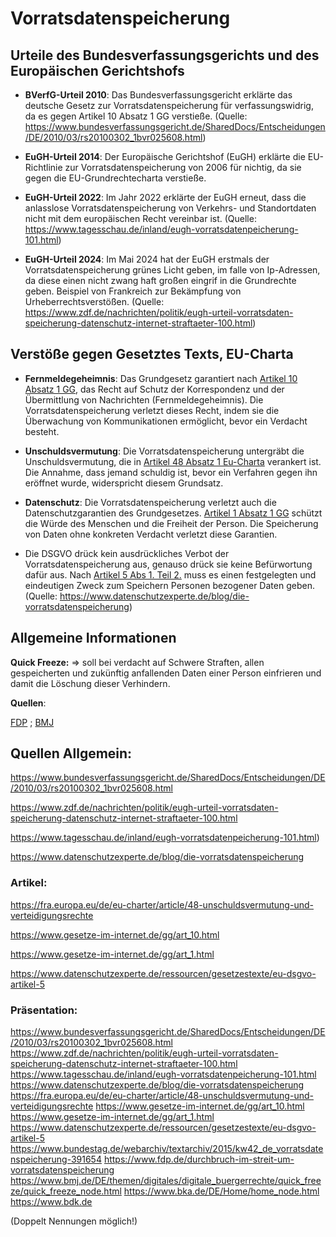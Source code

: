 


# Vorratsdatenspeicherung




## Urteile des Bundesverfassungsgerichts und des Europäischen Gerichtshofs

- **BVerfG-Urteil 2010**: Das Bundesverfassungsgericht erklärte das deutsche Gesetz zur Vorratsdatenspeicherung für verfassungswidrig, da es gegen Artikel 10 Absatz 1 GG verstieße. (Quelle: https://www.bundesverfassungsgericht.de/SharedDocs/Entscheidungen/DE/2010/03/rs20100302_1bvr025608.html)

- **EuGH-Urteil 2014**: Der Europäische Gerichtshof (EuGH) erklärte die EU-Richtlinie zur Vorratsdatenspeicherung von 2006 für nichtig, da sie gegen die EU-Grundrechtecharta verstieße.

-  **EuGH-Urteil 2022**: Im Jahr 2022 erklärte der EuGH erneut, dass die anlasslose Vorratsdatenspeicherung von Verkehrs- und Standortdaten nicht mit dem europäischen Recht vereinbar ist. (Quelle: https://www.tagesschau.de/inland/eugh-vorratsdatenpeicherung-101.html)


- **EuGH-Urteil 2024**: Im Mai 2024 hat der EuGH erstmals der Vorratsdatenspeicherung grünes Licht geben, im falle von Ip-Adressen, da diese einen nicht zwang haft großen eingrif in die Grundrechte geben. Beispiel von Frankreich zur Bekämpfung von Urheberrechtsverstößen. (Quelle: https://www.zdf.de/nachrichten/politik/eugh-urteil-vorratsdaten-speicherung-datenschutz-internet-straftaeter-100.html)





## Verstöße gegen Gesetztes Texts, EU-Charta


- **Fernmeldegeheimnis**: Das Grundgesetz garantiert nach [Artikel 10 Absatz 1 GG](Gesetze/GG/GG_Artikel_10.md), das Recht auf Schutz der Korrespondenz und der Übermittlung von Nachrichten (Fernmeldegeheimnis). Die Vorratsdatenspeicherung verletzt dieses Recht, indem sie die Überwachung von Kommunikationen ermöglicht, bevor ein Verdacht besteht.

- **Unschuldsvermutung**: Die Vorratsdatenspeicherung untergräbt die Unschuldsvermutung, die in [Artikel 48 Absatz 1 Eu-Charta](EU-Charta_Artikel_48#(1)) verankert ist. Die Annahme, dass jemand schuldig ist, bevor ein Verfahren gegen ihn eröffnet wurde, widerspricht diesem Grundsatz.

- **Datenschutz**: Die Vorratsdatenspeicherung verletzt auch die Datenschutzgarantien des Grundgesetzes. [Artikel 1 Absatz 1 GG](GG_Artikel_1#(1)) schützt die Würde des Menschen und die Freiheit der Person. Die Speicherung von Daten ohne konkreten Verdacht verletzt diese Garantien.

- Die DSGVO drück kein ausdrückliches Verbot der Vorratsdatenspeicherung aus, genauso drück sie keine Befürwortung dafür aus. Nach [Artikel 5 Abs 1. Teil 2.](DSGVO_Artikel_5#2.)  muss es einen festgelegten und eindeutigen Zweck zum Speichern Personen bezogener Daten geben. (Quelle: https://www.datenschutzexperte.de/blog/die-vorratsdatenspeicherung)




## Allgemeine Informationen

**Quick Freeze:** 
=> soll bei verdacht auf Schwere Straften, allen gespeicherten und zukünftig anfallenden Daten einer Person einfrieren und damit die Löschung dieser Verhindern.

**Quellen**:

[FDP](https://www.fdp.de/durchbruch-im-streit-um-vorratsdatenspeicherung) ;  [BMJ](https://www.bmj.de/DE/themen/digitales/digitale_buergerrechte/quick_freeze/quick_freeze_node.html) 



## Quellen Allgemein:

https://www.bundesverfassungsgericht.de/SharedDocs/Entscheidungen/DE/2010/03/rs20100302_1bvr025608.html

 https://www.zdf.de/nachrichten/politik/eugh-urteil-vorratsdaten-speicherung-datenschutz-internet-straftaeter-100.html

 https://www.tagesschau.de/inland/eugh-vorratsdatenpeicherung-101.html)

https://www.datenschutzexperte.de/blog/die-vorratsdatenspeicherung


### Artikel:

https://fra.europa.eu/de/eu-charter/article/48-unschuldsvermutung-und-verteidigungsrechte

https://www.gesetze-im-internet.de/gg/art_10.html

https://www.gesetze-im-internet.de/gg/art_1.html

https://www.datenschutzexperte.de/ressourcen/gesetzestexte/eu-dsgvo-artikel-5




### Präsentation:

https://www.bundesverfassungsgericht.de/SharedDocs/Entscheidungen/DE/2010/03/rs20100302_1bvr025608.html
https://www.zdf.de/nachrichten/politik/eugh-urteil-vorratsdaten-speicherung-datenschutz-internet-straftaeter-100.html
https://www.tagesschau.de/inland/eugh-vorratsdatenpeicherung-101.html
https://www.datenschutzexperte.de/blog/die-vorratsdatenspeicherung
https://fra.europa.eu/de/eu-charter/article/48-unschuldsvermutung-und-verteidigungsrechte
https://www.gesetze-im-internet.de/gg/art_10.html
https://www.gesetze-im-internet.de/gg/art_1.html
https://www.datenschutzexperte.de/ressourcen/gesetzestexte/eu-dsgvo-artikel-5
https://www.bundestag.de/webarchiv/textarchiv/2015/kw42_de_vorratsdatenspeicherung-391654
https://www.fdp.de/durchbruch-im-streit-um-vorratsdatenspeicherung
https://www.bmj.de/DE/themen/digitales/digitale_buergerrechte/quick_freeze/quick_freeze_node.html
https://www.bka.de/DE/Home/home_node.html
https://www.bdk.de





(Doppelt Nennungen möglich!)
